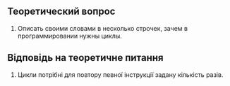 ## Теоретический вопрос

1. Описать своими словами в несколько строчек, зачем в программировании нужны циклы.

## Відповідь на теоретичне питання 

1. Цикли потрібні для повтору певної інструкції задану кількість разів.

